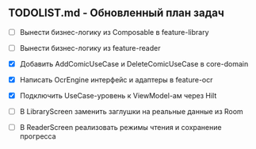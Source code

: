 ## TODOLIST.md - Обновленный план задач

- [ ] Вынести бизнес-логику из Composable в feature-library
- [ ] Вынести бизнес-логику из feature-reader
- [x] Добавить AddComicUseCase и DeleteComicUseCase в core-domain
- [x] Написать OcrEngine интерфейс и адаптеры в feature-ocr
- [x] Подключить UseCase-уровень к ViewModel-ам через Hilt
- [ ] В LibraryScreen заменить заглушки на реальные данные из Room
- [ ] В ReaderScreen реализовать режимы чтения и сохранение прогресса

